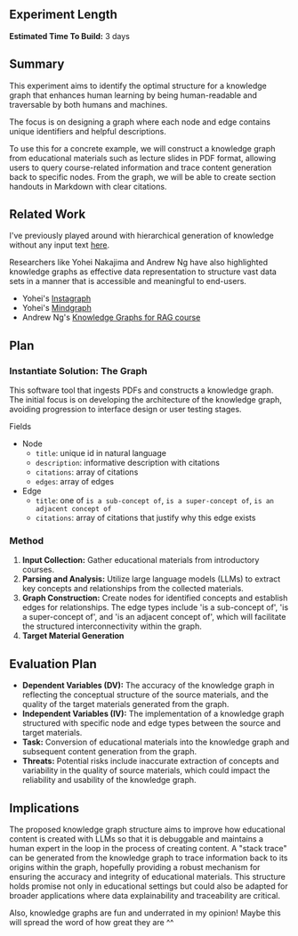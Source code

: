 ## Experiment Length
**Estimated Time To Build:** 3 days

## Summary
This experiment aims to identify the optimal structure for a knowledge graph that enhances human learning by being human-readable and traversable by both humans and machines. 

The focus is on designing a graph where each node and edge contains unique identifiers and helpful descriptions. 

To use this for a concrete example, we will construct a knowledge graph from educational materials such as lecture slides in PDF format, allowing users to query course-related information and trace content generation back to specific nodes. From the graph, we will be able to create section handouts in Markdown with clear citations.

## Related Work
I've previously played around with hierarchical generation of knowledge without any input text [here](https://justanexperiment.com/graph).

Researchers like Yohei Nakajima and Andrew Ng have also highlighted knowledge graphs as effective data representation to structure vast data sets in a manner that is accessible and meaningful to end-users.

- Yohei's [Instagraph](https://github.com/yoheinakajima/instagraph) 
- Yohei's [Mindgraph](https://twitter.com/yoheinakajima/status/1769019899245158648?t=J2NhvibXYhYKfNhyE9gEJQ)
- Andrew Ng's [Knowledge Graphs for RAG course](https://twitter.com/AndrewYNg/status/1767941813820862655)

## Plan

### Instantiate Solution: The Graph
This software tool that ingests PDFs and constructs a knowledge graph. The initial focus is on developing the architecture of the knowledge graph, avoiding progression to interface design or user testing stages.

Fields
- Node
	- `title`: unique id in natural language
	- `description`: informative description with citations
	- `citations`: array of citations
	- `edges`: array of edges
- Edge
	- `title`: one of `is a sub-concept of`, `is a super-concept of`, `is an adjacent concept of`
	- `citations`: array of citations that justify why this edge exists

### Method
1. **Input Collection:** Gather educational materials from introductory courses.
2. **Parsing and Analysis:** Utilize large language models (LLMs) to extract key concepts and relationships from the collected materials.
3. **Graph Construction:** Create nodes for identified concepts and establish edges for relationships. The edge types include 'is a sub-concept of', 'is a super-concept of', and 'is an adjacent concept of', which will facilitate the structured interconnectivity within the graph.
4. **Target Material Generation**


## Evaluation Plan

- **Dependent Variables (DV):** The accuracy of the knowledge graph in reflecting the conceptual structure of the source materials, and the quality of the target materials generated from the graph.
- **Independent Variables (IV):** The implementation of a knowledge graph structured with specific node and edge types between the source and target materials. 
- **Task:** Conversion of educational materials into the knowledge graph and subsequent content generation from the graph. 
- **Threats:** Potential risks include inaccurate extraction of concepts and variability in the quality of source materials, which could impact the reliability and usability of the knowledge graph.

## Implications

The proposed knowledge graph structure aims to improve how educational content is created with LLMs so that it is debuggable and maintains a human expert in the loop in the process of creating content. A "stack trace" can be generated from the knowledge graph to trace information back to its origins within the graph, hopefully providing a robust mechanism for ensuring the accuracy and integrity of educational materials. This structure holds promise not only in educational settings but could also be adapted for broader applications where data explainability and traceability are critical.

Also, knowledge graphs are fun and underrated in my opinion! Maybe this will spread the word of how great they are ^^ 